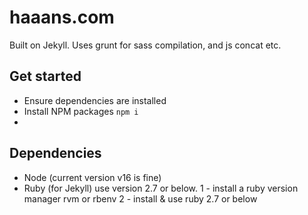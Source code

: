 haaans.com
================

Built on Jekyll. Uses grunt for sass compilation, and js concat etc.

## Get started
- Ensure dependencies are installed 
- Install NPM packages `npm i` 
- 
## Dependencies
- Node (current version v16 is fine)
- Ruby (for Jekyll) use version 2.7 or below.
  1 - install a ruby version manager rvm or rbenv
  2 - install & use ruby 2.7 or below
